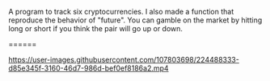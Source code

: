 A program to track six cryptocurrencies. I also made a function that reproduce the behavior of "future".
You can gamble on the market by hitting long or short if you think the pair will go up or down.

======

https://user-images.githubusercontent.com/107803698/224488333-d85e345f-3160-46d7-986d-bef0ef8186a2.mp4
